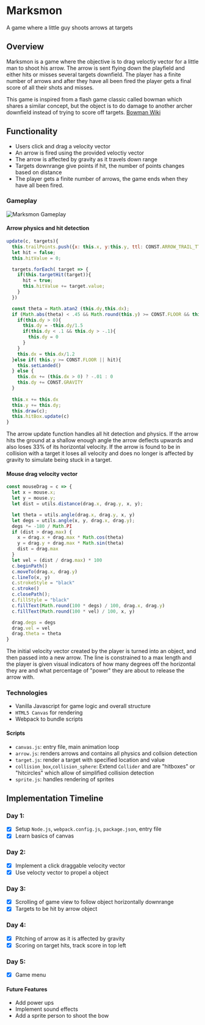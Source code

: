 # Marksmon
A game where a little guy shoots arrows at targets

## Overview
Marksmon is a game where the objective is to drag veloctiy vector for a little man to shoot his arrow. The arrow is sent flying down the playfield and either hits or misses several targets downfield. The player has a finite number of arrows and after they have all been fired the player gets a final score of all their shots and misses. 

This game is inspired from a flash game classic called bowman which shares a similar concept, but the object is to do damage to another archer downfield instead of trying to score off targets. [Bowman Wiki](https://internetgames.fandom.com/wiki/Bowman_2)

## Functionality
* Users click and drag a velocity vector
* An arrow is fired using the provided veloctiy vector
* The arrow is affected by gravity as it travels down range
* Targets downrange give points if hit, the number of points changes based on distance
* The player gets a finite number of arrows, the game ends when they have all been fired.

### Gameplay
![Marksmon Gameplay](https://res.cloudinary.com/tkarssli/image/upload/v1554406161/marksmon.gif)

#### Arrow physics and hit detection
```js
update(c, targets){
  this.trailPoints.push({x: this.x, y:this.y, ttl: CONST.ARROW_TRAIL_TTL})
  let hit = false;
  this.hitValue = 0;

  targets.forEach( target => {
    if(this.targetHit(target)){
      hit = true;
      this.hitValue += target.value;
    }
  })

  const theta = Math.atan2 (this.dy,this.dx);
  if (Math.abs(theta) < .45 && Math.round(this.y) >= CONST.FLOOR && this.dy > 0){
    if(this.dy > 0){
      this.dy = -this.dy/1.5
      if(this.dy < .1 && this.dy > -.1){
        this.dy = 0
      }
    }
    this.dx = this.dx/1.2
  }else if( this.y >= CONST.FLOOR || hit){
    this.setLanded()
  } else {
    this.dx += (this.dx > 0) ? -.01 : 0
    this.dy += CONST.GRAVITY
  }
  
  this.x += this.dx
  this.y += this.dy;
  this.draw(c);
  this.hitBox.update(c)
}
```


The arrow update function handles all hit detection and physics. If the arrow hits the ground at a shallow enough angle the arrow deflects upwards and also loses 33% of its horizontal velocity. If the arrow is found to be in collision with a target it loses all velocity and does no longer is affected by gravity to simulate being stuck in a target.

#### Mouse drag velocity vector
```js
const mouseDrag = c => {
  let x = mouse.x;
  let y = mouse.y;
  let dist = utils.distance(drag.x, drag.y, x, y);

  let theta = utils.angle(drag.x, drag.y, x, y)
  let degs = utils.angle(x, y, drag.x, drag.y);
  degs *= -180 / Math.PI
  if (dist > drag.max) {
    x = drag.x + drag.max * Math.cos(theta)
    y = drag.y + drag.max * Math.sin(theta)
    dist = drag.max
  }
  let vel = (dist / drag.max) * 100
  c.beginPath()
  c.moveTo(drag.x, drag.y)
  c.lineTo(x, y)
  c.strokeStyle = "black"
  c.stroke()
  c.closePath();
  c.fillStyle = "black"
  c.fillText(Math.round(100 * degs) / 100, drag.x, drag.y)
  c.fillText(Math.round(100 * vel) / 100, x, y)

  drag.degs = degs
  drag.vel = vel
  drag.theta = theta
}
```
The initial velocity vector created by the player is turned into an object, and then passed into a new arrow. The line is constrained to a max length and the player is given visual indicators of how many degrees off the horizontal they are and what percentage of "power" they are about to release the arrow with.

### Technologies
* Vanilla Javascript for game logic and overall structure
* `HTML5 Canvas` for rendering
* Webpack to bundle scripts

#### Scripts
* `canvas.js`: entry file, main animation loop
* `arrow.js`: renders arrows and contains all physics and collsion detection
* `target.js`: render a target with specified location and value
* `collision_box`,`collision_sphere`: Extend `Collider` and are "hitboxes" or "hitcircles" which allow of simplified collision detection
* `sprite.js`: handles rendering of sprites

## Implementation Timeline
### Day 1:
* [x] Setup `Node.js`, `webpack.config.js`, `package.json`, entry file
* [x] Learn basics of canvas
### Day 2:
* [x] Implement a click draggable velocity vector
* [x] Use velocty vector to propel a object
### Day 3:
* [x] Scrolling of game view to follow object horizontally downrange
* [x] Targets to be hit by arrow object
### Day 4:
* [x] Pitching of arrow as it is affected by gravity
* [x] Scoring on target hits, track score in top left
### Day 5:
* [x] Game menu

#### Future Features
* Add power ups
* Implement sound effects
* Add a sprite person to shoot the bow
